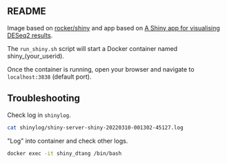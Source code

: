 ## README

Image based on [rocker/shiny](https://hub.docker.com/r/rocker/shiny) and app
based on [A Shiny app for visualising DESeq2
results](https://jokergoo.github.io/InteractiveComplexHeatmap/articles/deseq2_app.html).

The `run_shiny.sh` script will start a Docker container named
shiny_(your_userid).

Once the container is running, open your browser and navigate to
`localhost:3838` (default port).

## Troubleshooting

Check log in `shinylog`.

```bash
cat shinylog/shiny-server-shiny-20220310-001302-45127.log
```

"Log" into container and check other logs.

```bash
docker exec -it shiny_dtang /bin/bash
```
